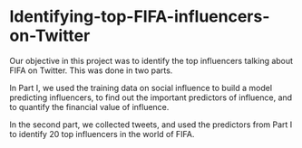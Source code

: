# Identifying-top-FIFA-influencers-on-Twitter

Our objective in this project was to identify the top influencers talking about FIFA on Twitter. This was done in two parts. 

In Part I, we used the training data on social influence to build a model predicting influencers, to find out the important predictors of influence, and to quantify the financial value of influence. 

In the second part, we collected tweets, and used the predictors from Part I to identify 20 top influencers in the world of FIFA.
